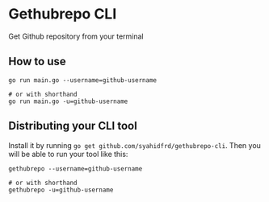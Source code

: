 # Gethubrepo CLI
Get Github repository from your terminal

## How to use
```
go run main.go --username=github-username

# or with shorthand
go run main.go -u=github-username
```

## Distributing your CLI tool
Install it by running `go get github.com/syahidfrd/gethubrepo-cli`. Then you will be able to run your tool like this:
```
gethubrepo --username=github-username

# or with shorthand
gethubrepo -u=github-username
```